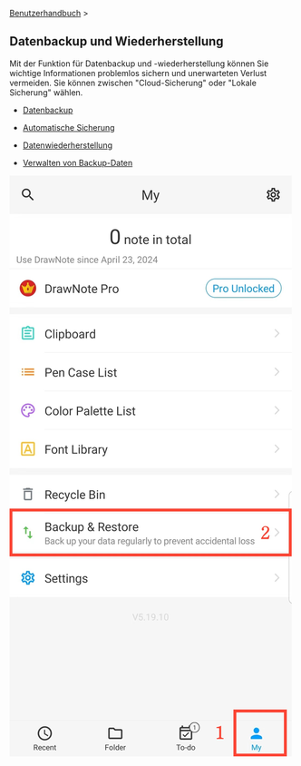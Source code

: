[Benutzerhandbuch](/dragonnest/drawnote/manual/de) >

Datenbackup und Wiederherstellung
---

Mit der Funktion für Datenbackup und -wiederherstellung können Sie wichtige Informationen problemlos sichern und unerwarteten Verlust vermeiden.
Sie können zwischen "Cloud-Sicherung" oder "Lokale Sicherung" wählen.
- [Datenbackup](data_backup.md)

- [Automatische Sicherung](automatic_backup.md)

- [Datenwiederherstellung](data_recovery.md)

- [Verwalten von Backup-Daten](manage_backup_data.md)

![Eingang](imgs/my1.png)